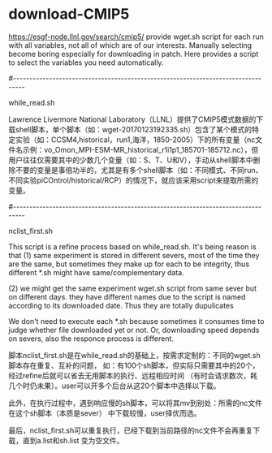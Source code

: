 # download-CMIP5
https://esgf-node.llnl.gov/search/cmip5/ provide wget.sh script for each run with all variables, not all of which are of our interests. Manually selecting become boring especially for downloading in patch. Here provides a script to select the variables you need automatically.

#---------------------------------------------------------------------------------

while_read.sh

Lawrence Livermore National Laboratory（LLNL）提供了CMIP5模式数据的下载shell脚本，单个脚本（如：wget-20170123192335.sh）包含了某个模式的特定实验（如：CCSM4,historical，run1,海洋，1850-2005）下的所有变量（nc文件名示例：vo_Omon_MPI-ESM-MR_historical_r1i1p1_185701-185712.nc），但用户往往仅需要其中的少数几个变量（如：S、T、U和V），手动从shell脚本中删除不要的变量是事倍功半的，尤其是有多个shell脚本（如：不同模式、不同run、不同实验piCOntrol/historical/RCP）的情况下，就应该采用script来提取所需的变量。




#---------------------------------------------------------------------------------

nclist_first.sh

This script is a refine process based on while_read.sh. It's being reason is that 
(1) same experiment is stored in different severs, most of the time they are the same,
but sometimes they make up for each to be integrity, thus different *.sh might have 
same/complementary data. 

(2) we might get the same experiment wget.sh script from same sever but on different days.
they have different names due to the script is named according to its downloaded date. Thus
they are totally dupulicates

We don't need to execute each *.sh because sometimes it consumes time to judge whether file 
downloaded yet or not. Or, downloading speed depends on severs, also the responce process is 
different.

脚本nclist_first.sh是在while_read.sh的基础上，按需求定制的：不同的wget.sh脚本存在重复、互补的问题，
如：有100个sh脚本，但实际只需要其中的20个，经过refine后就可以省去无用脚本的执行、远程相应时间
（有时会请求数次，耗几个时仍未果）。user可以开多个后台从这20个脚本中选择以下载。

此外，在执行过程中，遇到响应慢的sh脚本，可以将其mv到别处：所需的nc文件在这个sh脚本（本质是sever）
中下载较慢，user择优而选。

最后，nclist_first.sh可以重复执行，已经下载到当前路径的nc文件不会再重复下载，直到a.list和sh.list
变为空文件。
